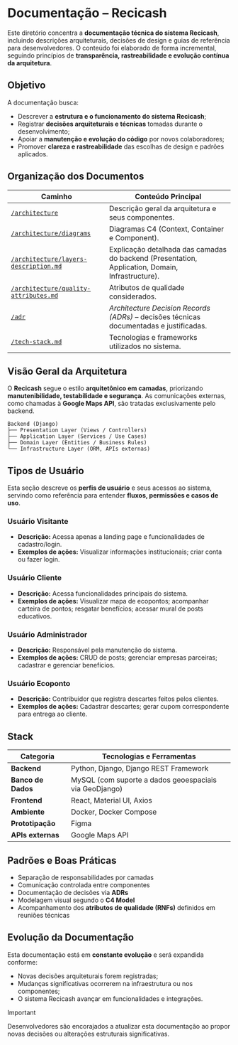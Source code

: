 # Documentação – Recicash

Este diretório concentra a **documentação técnica do sistema Recicash**, incluindo descrições arquiteturais, decisões de design e guias de referência para desenvolvedores.
O conteúdo foi elaborado de forma incremental, seguindo princípios de **transparência, rastreabilidade e evolução contínua da arquitetura**.

## Objetivo

A documentação busca:

* Descrever a **estrutura e o funcionamento do sistema Recicash**;
* Registrar **decisões arquiteturais e técnicas** tomadas durante o desenvolvimento;
* Apoiar a **manutenção e evolução do código** por novos colaboradores;
* Promover **clareza e rastreabilidade** das escolhas de design e padrões aplicados.

## Organização dos Documentos

| Caminho                                                                       | Conteúdo Principal                                                                               |
| ----------------------------------------------------------------------------- | ------------------------------------------------------------------------------------------------ |
| [`/architecture`](./architecture)                                             | Descrição geral da arquitetura e seus componentes.                                               |
| [`/architecture/diagrams`](./architecture/diagrams)                           | Diagramas C4 (Context, Container e Component).                                                   |
| [`/architecture/layers-description.md`](./architecture/layers-description.md) | Explicação detalhada das camadas do backend (Presentation, Application, Domain, Infrastructure). |
| [`/architecture/quality-attributes.md`](./architecture/quality-attributes.md) | Atributos de qualidade considerados.                                                             |
| [`/adr`](./adr)                                                               | *Architecture Decision Records (ADRs)* – decisões técnicas documentadas e justificadas.          |
| [`/tech-stack.md`](./tech-stack.md)                                           | Tecnologias e frameworks utilizados no sistema.                                                  |

## Visão Geral da Arquitetura

O **Recicash** segue o estilo **arquitetônico em camadas**, priorizando **manutenibilidade, testabilidade e segurança**.
As comunicações externas, como chamadas à **Google Maps API**, são tratadas exclusivamente pelo backend.

```text
Backend (Django)
├── Presentation Layer (Views / Controllers)
├── Application Layer (Services / Use Cases)
├── Domain Layer (Entities / Business Rules)
└── Infrastructure Layer (ORM, APIs externas)
```

## Tipos de Usuário

Esta seção descreve os **perfis de usuário** e seus acessos ao sistema, servindo como referência para entender **fluxos, permissões e casos de uso**.

### Usuário Visitante

* **Descrição:** Acessa apenas a landing page e funcionalidades de cadastro/login.
* **Exemplos de ações:** Visualizar informações institucionais; criar conta ou fazer login.

### Usuário Cliente

* **Descrição:** Acessa funcionalidades principais do sistema.
* **Exemplos de ações:** Visualizar mapa de ecopontos; acompanhar carteira de pontos; resgatar benefícios; acessar mural de posts educativos.

### Usuário Administrador

* **Descrição:** Responsável pela manutenção do sistema.
* **Exemplos de ações:** CRUD de posts; gerenciar empresas parceiras; cadastrar e gerenciar benefícios.

### Usuário Ecoponto

* **Descrição:** Contribuidor que registra descartes feitos pelos clientes.
* **Exemplos de ações:** Cadastrar descartes; gerar cupom correspondente para entrega ao cliente.

## Stack

| Categoria          | Tecnologias e Ferramentas                              |
| ------------------ | ------------------------------------------------------ |
| **Backend**        | Python, Django, Django REST Framework                  |
| **Banco de Dados** | MySQL (com suporte a dados geoespaciais via GeoDjango) |
| **Frontend**       | React, Material UI, Axios                              |
| **Ambiente**       | Docker, Docker Compose                                 |
| **Prototipação**   | Figma                                                  |
| **APIs externas**  | Google Maps API                                        |

## Padrões e Boas Práticas

* Separação de responsabilidades por camadas
* Comunicação controlada entre componentes
* Documentação de decisões via **ADRs**
* Modelagem visual segundo o **C4 Model**
* Acompanhamento dos **atributos de qualidade (RNFs)** definidos em reuniões técnicas

## Evolução da Documentação

Esta documentação está em **constante evolução** e será expandida conforme:

* Novas decisões arquiteturais forem registradas;
* Mudanças significativas ocorrerem na infraestrutura ou nos componentes;
* O sistema Recicash avançar em funcionalidades e integrações.

> [!IMPORTANT]
> Desenvolvedores são encorajados a atualizar esta documentação ao propor novas decisões ou alterações estruturais significativas.
